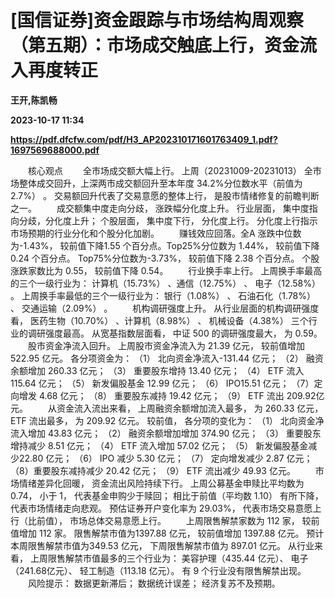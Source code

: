 # [国信证券]资金跟踪与市场结构周观察（第五期）：市场成交触底上行，资金流入再度转正
**王开,陈凯畅**

**2023-10-17 11:34**

**https://pdf.dfcfw.com/pdf/H3_AP202310171601763409_1.pdf?1697569688000.pdf**

　　核心观点 　　全市场成交额大幅上行。 上周（20231009-20231013） 全市场整体成交回升，上深两市成交额回升至本年度 34.2%分位数水平（前值为 2.7%） 。 交易额回升代表了交易意愿的整体上行， 是股市情绪修复的前瞻判断之一。 　　成交额集中度走向分歧， 涨跌幅分化度上升。 行业层面， 集中度指向分歧，分化度上升； 个股层面， 集中度下行， 分化度上行。 分化度上行指示市场预期的行业分化和个股分化加剧。 　　赚钱效应回落。全A 涨跌中位数为-1.43%， 较前值下降1.55 个百分点。Top25%分位数为 1.44%， 较前值下降 0.24 个百分点。 Top75%分位数为-3.73%， 较前值下降 2.38 个百分点。 个股涨跌家数比为 0.55， 较前值下降 0.54。 　　行业换手率上行。 上周换手率最高的三个一级行业为： 计算机（15.73%） 、通信（12.75%） 、 电子（12.58%） 。 上周换手率最低的三个一级行业为： 银行（1.08%） 、 石油石化（1.78%） 、 交通运输（2.09%） 。 　　机构调研强度上升。 从行业层面的机构调研强度看， 医药生物（10.70%） 、计算机（8.98%） 、 机械设备（4.38%） 三个行业的调研强度最高。 从宽基指数层面看， 中证 500 的调研强度最大， 为 0.59。 　　股市资金净流入回升。 上周股市资金净流入为 21.39 亿元， 较前值增加522.95 亿元。 各分项资金为： （1） 北向资金净流入-131.44 亿元； （2） 融资余额增加 260.33 亿元； （3） 重要股东增持 13.40 亿元； （4） ETF 流入115.64 亿元； （5） 新发偏股基金 12.99 亿元； （6） IPO15.51 亿元； （7）定向增发 4.68 亿元； （8） 重要股东减持 19.42 亿元； （9） ETF 流出 209.92亿元。 　　从资金流入流出来看， 上周融资余额增加流入最多， 为 260.33 亿元， ETF 流出最多， 为 209.92 亿元。 较前值， 各分项的变化为： （1） 北向资金净流入增加 43.83 亿元； （2） 融资余额增加增加 374.90 亿元； （3） 重要股东增持减少 8.51 亿元； （4） ETF 流入增加 57.02 亿元； （5） 新发偏股基金减少22.80 亿元； （6） IPO 减少 5.30 亿元； （7） 定向增发减少 2.87 亿元； （8）重要股东减持减少 20.42 亿元； （9） ETF 流出减少 49.93 亿元。 　　市场情绪差异化回暖， 资金流出风险持续下行。 上周公募基金申赎比平均数为 0.74， 小于 1， 代表基金申购少于赎回； 相比于前值（平均数 1.10） 有所下降， 代表市场情绪走向悲观。 预估证券开户变化率为 29.03%， 代表市场交易意愿上行（比前值）， 市场总体交易意愿上行。 　　上周限售解禁家数为 112 家， 较前值增加 112 家。 限售解禁市值为1397.88 亿元， 较前值增加 1397.88 亿元。 预计本周限售解禁市值为349.53 亿元， 下周限售解禁市值为 897.01 亿元。 从行业来看， 上周限售解禁市值最多的三个行业为： 美容护理（435.44 亿元）、 电子（241.68亿元）、 轻工制造（113.18 亿元）。 有 9 个行业没有限售解禁出现。 　　风险提示： 数据更新滞后； 数据统计误差； 经济复苏不及预期。